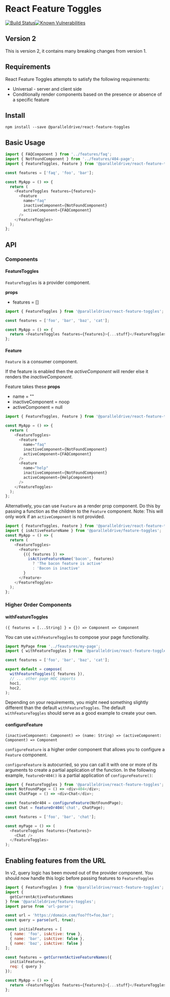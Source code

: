 # React Feature Toggles

[![Build Status](https://travis-ci.com/paralleldrive/react-feature-toggles.svg?token=Ba8H1FN3UT5CqqFhs2AM&branch=master)](https://travis-ci.com/paralleldrive/react-feature-toggles)[![Known Vulnerabilities](https://snyk.io/test/github/paralleldrive/react-feature-toggles/badge.svg?targetFile=package.json)](https://snyk.io/test/github/paralleldrive/react-feature-toggles?targetFile=package.json)

## Version 2

This is version 2, it contains many breaking changes from version 1.

## Requirements

React Feature Toggles attempts to satisfy the following requirements:

- Universal - server and client side
- Conditionally render components based on the presence or absence of a specific feature


## Install

```
npm install --save @paralleldrive/react-feature-toggles
```

## Basic Usage

```js
import { FAQComponent } from '../features/faq';
import { NotFoundComponent } from '../features/404-page';
import { FeatureToggles, Feature } from '@paralleldrive/react-feature-toggles';

const features = ['faq', 'foo', 'bar'];

const MyApp = () => {
  return (
    <FeatureToggles features={features}>
      <Feature
        name="faq"
        inactiveComponent={NotFoundComponent}
        activeComponent={FAQComponent}
      />
    </FeatureToggles>
  );
};
```

## API

### Components

#### FeatureToggles

`FeatureToggles` is a provider component.

**props**

- features = []

```js
import { FeatureToggles } from '@paralleldrive/react-feature-toggles';

const features = ['foo', 'bar', 'baz', 'cat'];

const MyApp = () => {
  return <FeatureToggles features={features}>{...stuff}</FeatureToggles>;
};
```

#### Feature

`Feature` is a consumer component.

If the feature is enabled then the _activeComponent_ will render else it renders the _inactiveComponent_.

Feature takes these **props**

- name = ""
- inactiveComponent = noop
- activeComponent = null

```js
import { FeatureToggles, Feature } from '@paralleldrive/react-feature-toggles';

const MyApp = () => {
  return (
    <FeatureToggles>
      <Feature
        name="faq"
        inactiveComponent={NotFoundComponent}
        activeComponent={FAQComponent}
      />
      <Feature
        name="help"
        inactiveComponent={NotFoundComponent}
        activeComponent={HelpComponent}
      />
    </FeatureToggles>
  );
};
```

Alternatively, you can use `Feature` as a render prop component. Do this by passing a function as the children to the `Feature` component. Note: This will only work if an `activeComponent` is not provided.

```js
import { FeatureToggles, Feature } from '@paralleldrive/react-feature-toggles';
import { isActiveFeatureName } from '@paralleldrive/feature-toggles';
const MyApp = () => {
  return (
    <FeatureToggles>
      <Feature>
        {({ features }) =>
          isActiveFeatureName('bacon', features)
            ? 'The bacon feature is active'
            : 'Bacon is inactive'
        }
      </Feature>
    </FeatureToggles>
  );
};
```

### Higher Order Components

#### withFeatureToggles

`({ features = [...String] } = {}) => Component => Component`

You can use `withFeatureToggles` to compose your page functionality.

```js
import MyPage from '../feautures/my-page';
import { withFeatureToggles } from '@paralleldrive/react-feature-toggles';

const features = ['foo', 'bar', 'baz', 'cat'];

export default = compose(
  withFeatureToggles({ features }),
  // ... other page HOC imports
  hoc1,
  hoc2,
);
```

Depending on your requirements, you might need something slightly different than the default `withFeatureToggles`. The default `withFeatureToggles` should serve as a good example to create your own.

#### configureFeature

`(inactiveComponent: Component) => (name: String) => (activeComponent: Component) => Component`

`configureFeature` is a higher order component that allows you to configure a `Feature` component.

`configureFeature` is autocurried, so you can call it with one or more of its arguments to create a partial application of the function. In the following example, `featureOr404()` is a partial application of `configureFeature()`:

```js
import { FeatureToggles } from '@paralleldrive/react-feature-toggles';
const NotFoundPage = () => <div>404</div>;
const ChatPage = () => <div>Chat</div>;

const featureOr404 = configureFeature(NotFoundPage);
const Chat = featureOr404('chat', ChatPage);

const features = ['foo', 'bar', 'chat'];

const myPage = () => (
  <FeatureToggles features={features}>
    <Chat />
  </FeatureToggles>
);
```

## Enabling features from the URL

In v2, query logic has been moved out of the provider component. You should now handle this logic before passing features to `FeatureToggles`

```js
import { FeatureToggles } from '@paralleldrive/react-feature-toggles';
import {
  getCurrentActiveFeatureNames
} from '@paralleldrive/feature-toggles';
import parse from 'url-parse';

const url = 'https://domain.com/foo?ft=foo,bar';
const query = parse(url, true);

const initialFeatures = [
  { name: 'foo', isActive: true },
  { name: 'bar', isActive: false },
  { name: 'baz', isActive: false }
];

const features = getCurrentActiveFeatureNames({
  initialFeatures,
  req: { query }
});

const MyApp = () => {
  return <FeatureToggles features={features}>{...stuff}</FeatureToggles>;
};
```
